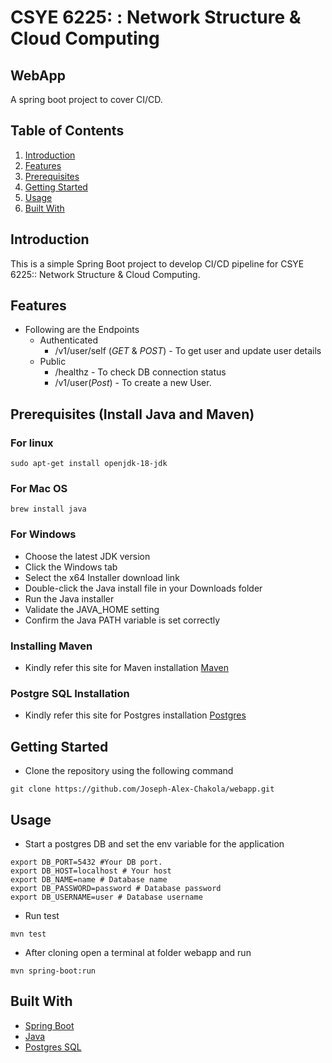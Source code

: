 # CSYE 6225: : Network Structure & Cloud Computing

## WebApp

A spring boot project to cover CI/CD.

## Table of Contents

1. [Introduction](#introduction)
2. [Features](#features)
3. [Prerequisites](#Prerequisites)
4. [Getting Started](#getting-started)
5. [Usage](#usage)
6. [Built With](#built-with)


## Introduction

This is a simple Spring Boot project to develop CI/CD pipeline for CSYE 6225:: Network Structure & Cloud Computing.

## Features

- Following are the Endpoints
    - Authenticated
        - /v1/user/self (*GET* & *POST*) - To get user and update user details
    - Public
        - /healthz - To check DB connection status
        - /v1/user(*Post*) - To create a new User.

## Prerequisites (Install Java and Maven)

### For linux 
``` shell
sudo apt-get install openjdk-18-jdk 
 ```
 ### For Mac OS

```
brew install java
```    
### For Windows
- Choose the latest JDK version
- Click the Windows tab
- Select the x64 Installer download link
- Double-click the Java install file in your Downloads folder
- Run the Java installer
- Validate the JAVA_HOME setting
- Confirm the Java PATH variable is set correctly

### Installing Maven 

- Kindly refer this site for Maven installation [Maven](https://maven.apache.org/install.html)

### Postgre SQL Installation
- Kindly refer this site for Postgres installation [Postgres](https://www.postgresql.org/download/)

## Getting Started

- Clone the repository using the following command
```
git clone https://github.com/Joseph-Alex-Chakola/webapp.git
```


## Usage

- Start a postgres DB and set the env variable for the application
``` shell 
export DB_PORT=5432 #Your DB port.
export DB_HOST=localhost # Your host
export DB_NAME=name # Database name
export DB_PASSWORD=password # Database password
export DB_USERNAME=user # Database username
```
- Run test
```
mvn test
```
- After cloning open a terminal at folder webapp and run 

```
mvn spring-boot:run
```

## Built With

- [Spring Boot](https://spring.io/projects/spring-boot)
- [Java](https://openjdk.org/)
- [Postgres SQL](https://www.postgresql.org/)

